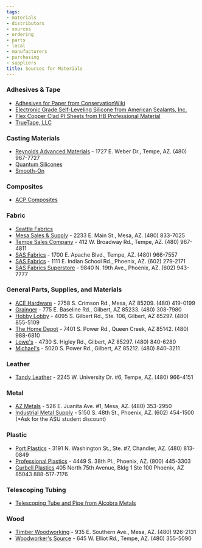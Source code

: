 ```yaml
---
tags:
- materials
- distributors
- sources
- ordering
- parts
- local
- manufacturers
- purchasing
- suppliers
title: Sources for Materials
---
```


### Adhesives & Tape

-   [Adhesives for Paper from ConservationWiki](http://www.conservation-wiki.com/wiki/Adhesives_for_Paper)
-   [Electronic Grade Self-Leveling Silicone from American Sealants, Inc.](http://www.americansealantsinc.com/asi-306-electronic-grade-silicone-sealant-adhesive/)
-   [Flex Copper Clad PI Sheets from HB Professional Material](http://www.profma.com/polyimide-copper.htm)
-   [TrueTape, LLC](https://truetape.com/)

### Casting Materials

-   [Reynolds Advanced Materials](https://www.reynoldsam.com/) - 1727 E. Weber Dr., Tempe, AZ. (480) 967-7727
-   [Quantum Silicones](http://www.quantumsilicones.com/)
-   [Smooth-On](https://www.smooth-on.com/)

### Composites

-   [ACP Composites](http://www.acpsales.com/home.html)

### Fabric

-   [](https://www.seattlefabrics.com/) [Seattle Fabrics](https://www.seattlefabrics.com/)
-   [Mesa Sales & Supply](http://mesasalesandsupply.com/fabric/) - 2233 E. Main St., Mesa, AZ. (480) 833-7025
-   [Tempe Sales Company](https://www.yelp.com/biz/tempe-sales-company-tempe) - 412 W. Broadway Rd., Tempe, AZ. (480) 967-4811
-   [SAS Fabrics](https://www.sasfabrics.com/) - 1700 E. Apache Blvd., Tempe, AZ. (480) 966-7557
-   [SAS Fabrics](https://www.sasfabrics.com/) - 1111 E. Indian School Rd., Phoenix, AZ. (602) 279-2171
-   [SAS Fabrics Superstore](https://sasfabricssuperstore.com/) - 9840 N. 19th Ave., Phoenix, AZ. (602) 943-7777

### General Parts, Supplies, and Materials

-   [ACE Hardware](http://www.acehardware.com/) - 2758 S. Crimson Rd., Mesa, AZ 85209. (480) 419-0199
-   [Grainger](https://www.grainger.com/) - 775 E. Baseline Rd., Gilbert, AZ 85233. (480) 308-7980
-   [Hobby Lobby](https://www.hobbylobby.com/) - 4095 S. Gilbert Rd., Ste. 106, Gilbert, AZ 85297. (480) 855-5109
-   [The Home Depot](https://www.homedepot.com/) - 7401 S. Power Rd., Queen Creek, AZ 85142. (480) 988-6810
-   [Lowe's](https://www.lowes.com/) - 4730 S. Higley Rd., Gilbert, AZ 85297. (480) 840-6280
-   [Michael's](http://www.michaels.com/) - 5020 S. Power Rd., Gilbert, AZ 85212. (480) 840-3211

### Leather

-   [Tandy Leather](http://www.tandyleather.com/) - 2245 W. University Dr. #6, Tempe, AZ. (480) 966-4151

### Metal

-   [AZ Metals](http://www.az-metals.net/) - 526 E. Juanita Ave. #1, Mesa, AZ. (480) 353-2950
-   [Industrial Metal Supply](https://www.industrialmetalsupply.com/) - 5150 S. 48th St., Phoenix, AZ. (602) 454-1500 (*Ask for the ASU student discount)

### Plastic

-   [Port Plastics](http://www.portplastics.com/) - 3191 N. Washington St., Ste. #7, Chandler, AZ. (480) 813-0849
-   [Professional Plastics](https://www.professionalplastics.com/Phoenix_AZ) - 4449 S. 38th Pl., Phoenix, AZ. (800) 445-3303
-   [Curbell Plastics](https://www.curbellplastics.com/Discover-Curbell/Locations-Nationwide/Phoenix) 405 North 75th Avenue, Bldg 1 Ste 100 Phoenix, AZ 85043 888-517-7176

### Telescoping Tubing

-   [Telescoping Tube and Pipe from Alcobra Metals](http://alcobrametals.com/page/tubeandpipe)

### Wood

-   [Timber Woodworking](http://www.timberww.com/) - 935 E. Southern Ave., Mesa, AZ. (480) 926-2131
-   [Woodworker's Source](https://www.woodworkerssource.com/) - 645 W. Elliot Rd., Tempe, AZ. (480) 355-5090
